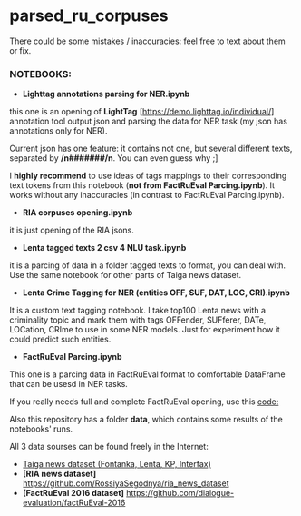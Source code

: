 # parsed_ru_corpuses

There could be some mistakes / inaccuracies: feel free to text about them or fix.

### NOTEBOOKS:
* **Lighttag annotations parsing for NER.ipynb**

this one is an opening of **LightTag** [https://demo.lighttag.io/individual/] annotation tool output json and parsing the data for NER task (my json has annotations only for NER).

Current json has one feature: it contains not one, but several different texts, separated by **/n#######/n**. You can even guess why ;]

I **highly recommend** to use ideas of tags mappings to their corresponding text tokens from this notebook (**not from FactRuEval Parcing.ipynb**). It works without any inaccuracies (in contrast to FactRuEval Parcing.ipynb).

* **RIA corpuses opening.ipynb** 

it is just opening of the RIA jsons.
* **Lenta tagged texts 2 csv 4 NLU task.ipynb**

it is a parcing of data in a folder tagged texts to format, you can deal with. Use the same notebook for other parts of Taiga news dataset.
* **Lenta Crime Tagging for NER (entities OFF, SUF, DAT, LOC, CRI).ipynb**

It is a custom text tagging notebook. I take top100 Lenta news with a criminality topic and mark them with tags OFFender, SUFferer, DATe, LOCation, CRIme to use in some NER models. Just for experiment how it could predict such entities.
* **FactRuEval Parcing.ipynb**

This one is a parcing data in FactRuEval format to comfortable DataFrame that can be usesd in NER tasks.

If you really needs full and complete FactRuEval opening, use this [code:](https://github.com/bond005/deep_ner/blob/master/deep_ner/utils.py)

Also this repository has a folder **data**, which contains some results of the notebooks' runs.

All 3 data sourses can be found freely in the Internet:

  * [Taiga news dataset (Fontanka, Lenta, KP, Interfax)](https://tatianashavrina.github.io/taiga_site/downloads)
  * **[RIA news dataset]** <https://github.com/RossiyaSegodnya/ria_news_dataset>
  * **[FactRuEval 2016 dataset]** <https://github.com/dialogue-evaluation/factRuEval-2016>
  

